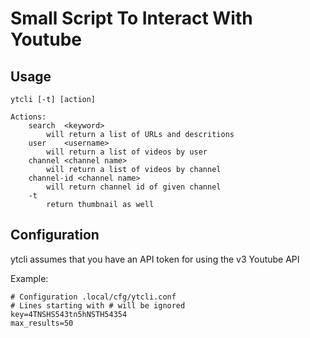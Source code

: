 # Small Script To Interact With Youtube

## Usage

```
ytcli [-t] [action]

Actions:
	search	<keyword>
		will return a list of URLs and descritions
	user	<username>
		will return a list of videos by user
	channel	<channel name>
		will return a list of videos by channel
	channel-id <channel name>
		will return channel id of given channel
	-t 
		return thumbnail as well
```

## Configuration

ytcli assumes that you have an API token for using the v3 Youtube API

Example: 

```
# Configuration .local/cfg/ytcli.conf
# Lines starting with # will be ignored
key=4TNSHS543tn5hNSTH54354
max_results=50
```
